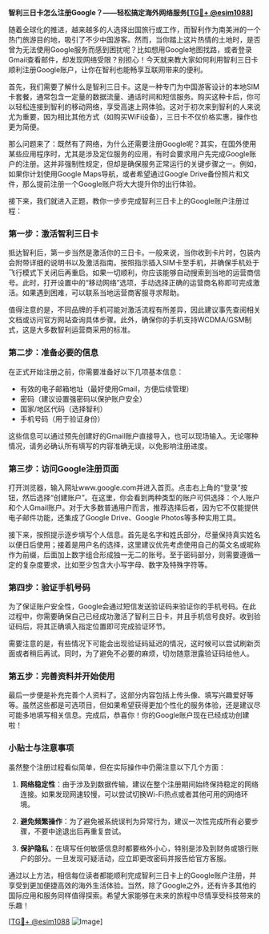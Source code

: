 **智利三日卡怎么注册Google？——轻松搞定海外网络服务[[TG💪+ @esim1088](https://t.me/s/esim1088)]**

随着全球化的推进，越来越多的人选择出国旅行或工作，而智利作为南美洲的一个热门旅游目的地，吸引了不少中国游客。然而，当你踏上这片热情的土地时，是否曾为无法使用Google服务而感到困扰呢？比如想用Google地图找路，或者登录Gmail查看邮件，却发现网络受限？别担心！今天就来教大家如何利用智利三日卡顺利注册Google账户，让你在智利也能畅享互联网带来的便利。

首先，我们需要了解什么是智利三日卡。这是一种专门为中国游客设计的本地SIM卡套餐，通常包含一定量的数据流量、通话时间和短信服务。购买这种卡后，你可以轻松连接到智利的移动网络，享受高速上网体验。这对于初次来到智利的人来说尤为重要，因为相比其他方式（如购买WiFi设备），三日卡不仅价格实惠，操作也更为简便。

那么问题来了：既然有了网络，为什么还需要注册Google呢？其实，在国外使用某些应用程序时，尤其是涉及定位服务的应用，有时会要求用户先完成Google账户的注册。这并非强制性规定，但却是确保服务正常运行的关键步骤之一。例如，如果你计划使用Google Maps导航，或者希望通过Google Drive备份照片和文件，那么提前注册一个Google账户将大大提升你的出行体验。

接下来，我们就进入正题，教你一步步完成智利三日卡上的Google账户注册过程：

### 第一步：激活智利三日卡

抵达智利后，第一步当然是激活你的三日卡。一般来说，当你收到卡片时，包装内会附带详细的说明书以及激活指南。按照指示插入SIM卡至手机，并确保手机处于飞行模式下关闭后再重启。如果一切顺利，你应该能够自动搜索到当地的运营商信号。此时，打开设置中的“移动网络”选项，手动选择正确的运营商名称即可完成激活。如果遇到困难，可以联系当地运营商客服寻求帮助。

值得注意的是，不同品牌的手机可能对激活流程有所差异，因此建议事先查阅相关文档或访问官方网站查询具体步骤。此外，确保你的手机支持WCDMA/GSM制式，这是大多数智利运营商采用的标准。

### 第二步：准备必要的信息

在正式开始注册之前，你需要准备好以下几项基本信息：
- 有效的电子邮箱地址（最好使用Gmail，方便后续管理）
- 密码（建议设置强密码以保护账户安全）
- 国家/地区代码（选择智利）
- 手机号码（用于验证身份）

这些信息可以通过预先创建好的Gmail账户直接导入，也可以现场输入。无论哪种情况，请务必确认所有填写的内容准确无误，以免影响注册进度。

### 第三步：访问Google注册页面

打开浏览器，输入网址www.google.com并进入首页。点击右上角的“登录”按钮，然后选择“创建账户”。在这里，你会看到两种类型的账户可供选择：个人账户和个人Gmail账户。对于大多数普通用户而言，推荐选择后者，因为它不仅能提供电子邮件功能，还集成了Google Drive、Google Photos等多种实用工具。

接下来，按照提示逐步填写个人信息。首先是名字和姓氏部分，尽量保持真实姓名以便日后使用；接着是用户名的选择，这里建议优先考虑使用自己的英文名或昵称作为前缀，后面加上数字组合形成独一无二的账号。至于密码部分，则需要遵循一定的复杂度要求，比如至少包含大小写字母、数字及特殊字符等。

### 第四步：验证手机号码

为了保证账户安全性，Google会通过短信发送验证码来验证你的手机号码。在此过程中，你需要确保自己已经成功激活了智利三日卡，并且手机信号良好。收到验证码后，将其正确填入指定位置即可完成验证环节。

需要注意的是，有些情况下可能会出现验证码延迟的情况，这时候可以尝试刷新页面或者稍后再试。同时，为了避免不必要的麻烦，切勿随意泄露验证码给他人。

### 第五步：完善资料并开始使用

最后一步便是补充完善个人资料了。这部分内容包括上传头像、填写兴趣爱好等等。虽然这些都是可选项目，但如果希望获得更加个性化的服务体验，还是建议尽可能多地填写相关信息。完成后，恭喜你！你的Google账户现在已经成功创建啦！

### 小贴士与注意事项

虽然整个注册过程看似简单，但在实际操作中仍需注意以下几个方面：

1. **网络稳定性**：由于涉及到数据传输，建议在整个注册期间始终保持稳定的网络连接。如果发现网速较慢，可以尝试切换Wi-Fi热点或者其他可用的网络环境。
   
2. **避免频繁操作**：为了避免被系统误判为异常行为，建议一次性完成所有必要步骤，不要中途退出后再重复尝试。
   
3. **保护隐私**：在填写任何敏感信息时都要格外小心，特别是涉及到财务或银行账户的部分。一旦发现可疑活动，应立即更改密码并报告给官方客服。

通过以上方法，相信每位读者都能顺利完成智利三日卡上的Google账户注册，并享受到更加便捷高效的海外生活体验。当然，除了Google之外，还有许多其他的国际应用和服务同样值得探索。希望大家能够在未来的旅程中尽情享受科技带来的乐趣！

[[TG💪+ @esim1088](https://t.me/s/esim1088) ![Image](https://i.postimg.cc/4NQfJmqS/Snipaste-2025-05-13-00-14-12.png)]